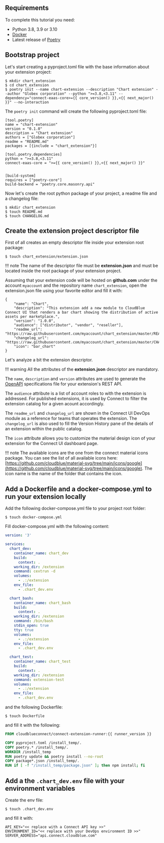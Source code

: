 ## Requirements

To complete this tutorial you need:

* Python 3.8, 3.9 or 3.10
* [Docker](https://www.docker.com/)
* Latest release of [Poetry](https://python-poetry.org/)


## Bootstrap project

Let's start creating a pyproject.toml file with the base information about your extension project:


```
$ mkdir chart_extension
$ cd chart_extension
$ poetry init --name chart-extension --description "Chart extension" --author "Globex corporation" --python ">=3.8,<3.11" --dependency="connect-eaas-core>={{ core_version() }},<{{ next_major() }}" --no-interaction
```

The `poetry init` command will create the following pyproject.toml file:

```
[tool.poetry]
name = "chart-extension"
version = "0.1.0"
description = "Chart extension"
authors = ["Globex corporation"]
readme = "README.md"
packages = [{include = "chart_extension"}]

[tool.poetry.dependencies]
python = ">=3.8,<3.11"
connect-eaas-core = ">={{ core_version() }},<{{ next_major() }}"


[build-system]
requires = ["poetry-core"]
build-backend = "poetry.core.masonry.api"
```

Now let's create the root python package of your project, a readme file and a changelog file:

```
$ mkdir chart_extension
$ touch README.md
$ touch CHANGELOG.md
```

## Create the extension project descriptor file

First of all creates an empty descriptor file inside your extension root package:

```
$ touch chart_extension/extension.json
```

!!! note
    The name of the descriptor file must be **extension.json** and must be located inside the root package of your extension project.


Assuming that your extension code will be hosted on **github.com** under the account `myaccount` and the repository name `chart_extension`, open the extension.json file using your favorite editor and fill it with:

```
{
    "name": "Chart",
    "description": "This extension add a new module to CloudBlue Connect UI that renders a bar chart showing the distribution of active assets per marketplace.",
    "version": "1.0.0",
    "audience": ["distributor", "vendor", "reseller"],
    "readme_url": "https://raw.githubusercontent.com/myaccount/chart_extension/master/README.md",
    "changelog_url": "https://raw.githubusercontent.com/myaccount/chart_extension/master/CHANGELOG.md",
    "icon": "bar_chart"
}
```

Let's analyze a bit the extension descriptor.

!!! warning
    All the attributes of the **extension.json** descriptor are mandatory.


The `name`, `description` and `version` attributes are used to generate the [OpenAPI](https://www.openapis.org/) specifications file for your extension's REST API.

The `audience` attribute is a list of account roles to with the extension is addressed. For published extensions, it is used by Connect to filter the extension catalog for a given acount accordingly.

The `readme_url` and `changelog_url` are shown in the Connect UI DevOps module as a reference for teams that operates the extension.
The `changelog_url` is also used to fill the Version History pane of the details of an extension within the public catalog.

The `icon` attribute allows you to customize the material design icon of your extension for the Connect UI dashboard page.

!!! note
    The available icons are the one from the connect material icons package. You can see the list of all available icons here:
    [https://github.com/cloudblue/material-svg/tree/main/icons/google](https://github.com/cloudblue/material-svg/tree/main/icons/google).
    The icon name is the name of the folder that contains the icon.


## Add a Dockerfile and a docker-compose.yml to run your extension locally

Add the following docker-compose.yml file to your project root folder:


```
$ touch docker-compose.yml
```

Fill docker-compose.yml with the following content:


```yaml
version: '3'

services:
  chart_dev:
    container_name: chart_dev
    build:
      context: .
    working_dir: /extension
    command: cextrun -d
    volumes: 
      - .:/extension
    env_file:
      - .chart_dev.env

  chart_bash:
    container_name: chart_bash
    build:
      context: .
    working_dir: /extension
    command: /bin/bash
    stdin_open: true
    tty: true
    volumes:
      - .:/extension
    env_file:
      - .chart_dev.env

  chart_test:
    container_name: chart_test
    build:
      context: .
    working_dir: /extension
    command: extension-test
    volumes:
      - .:/extension
    env_file:
      - .chart_dev.env
```


and the following Dockerfile:

```
$ touch Dockerfile
```

and fill it with the following:


```dockerfile
FROM cloudblueconnect/connect-extension-runner:{{ runner_version }}

COPY pyproject.toml /install_temp/.
COPY poetry.* /install_temp/.
WORKDIR /install_temp
RUN poetry update && poetry install --no-root
COPY package*.json /install_temp/.
RUN if [ -f "/install_temp/package.json" ]; then npm install; fi
```

## Add a the `.chart_dev.env` file with your environment variables

Create the env file:

```
$ touch .chart_dev.env
```

and fill it with:

```
API_KEY="<< replace with a Connect API key >>"
ENVIRONMENT_ID="<< replace with your DevOps environment ID >>"
SERVER_ADDRESS="api.connect.cloudblue.com"
```
